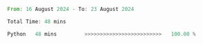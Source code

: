 <!--START_SECTION:waka-->

```rust
From: 16 August 2024 - To: 23 August 2024

Total Time: 48 mins

Python   48 mins         >>>>>>>>>>>>>>>>>>>>>>>>>   100.00 %
```

<!--END_SECTION:waka-->
